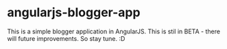 # angularjs-blogger-app
This is a simple blogger application in AngularJS. This is stil in BETA - there will future improvements. So stay tune. :D

